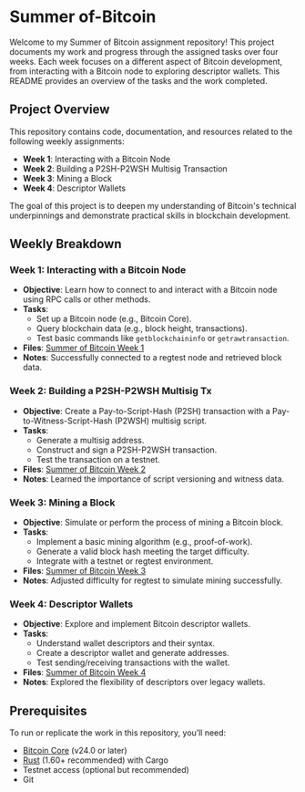 # Summer of-Bitcoin

Welcome to my Summer of Bitcoin assignment repository! This project documents my work and progress through the assigned tasks over four weeks. Each week focuses on a different aspect of Bitcoin development, from interacting with a Bitcoin node to exploring descriptor wallets. This README provides an overview of the tasks and the work completed.

## Project Overview
This repository contains code, documentation, and resources related to the following weekly assignments:
- **Week 1**: Interacting with a Bitcoin Node
- **Week 2**: Building a P2SH-P2WSH Multisig Transaction
- **Week 3**: Mining a Block
- **Week 4**: Descriptor Wallets

The goal of this project is to deepen my understanding of Bitcoin's technical underpinnings and demonstrate practical skills in blockchain development.

## Weekly Breakdown

### Week 1: Interacting with a Bitcoin Node
- **Objective**: Learn how to connect to and interact with a Bitcoin node using RPC calls or other methods.
- **Tasks**:
  - Set up a Bitcoin node (e.g., Bitcoin Core).
  - Query blockchain data (e.g., block height, transactions).
  - Test basic commands like `getblockchaininfo` or `getrawtransaction`.
- **Files**: [Summer of Bitcoin Week 1](https://github.com/ayushshrivastv/Summer-of-Bitcoin/tree/main/Summer%20of%20Bitcoin%20Week1)
- **Notes**: Successfully connected to a regtest node and retrieved block data.

### Week 2: Building a P2SH-P2WSH Multisig Tx
- **Objective**: Create a Pay-to-Script-Hash (P2SH) transaction with a Pay-to-Witness-Script-Hash (P2WSH) multisig script.
- **Tasks**:
  - Generate a multisig address.
  - Construct and sign a P2SH-P2WSH transaction.
  - Test the transaction on a testnet.
- **Files**: [Summer of Bitcoin Week 2](https://github.com/ayushshrivastv/Summer-of-Bitcoin/tree/main/Summer%20of%20Bitcoin%20Week2)
- **Notes**: Learned the importance of script versioning and witness data.

### Week 3: Mining a Block
- **Objective**: Simulate or perform the process of mining a Bitcoin block.
- **Tasks**:
  - Implement a basic mining algorithm (e.g., proof-of-work).
  - Generate a valid block hash meeting the target difficulty.
  - Integrate with a testnet or regtest environment.
- **Files**: [Summer of Bitcoin Week 3](https://github.com/ayushshrivastv/Summer-of-Bitcoin/tree/main/Summer%20of%20Bitcoin%20Week3)
- **Notes**: Adjusted difficulty for regtest to simulate mining successfully.

### Week 4: Descriptor Wallets
- **Objective**: Explore and implement Bitcoin descriptor wallets.
- **Tasks**:
  - Understand wallet descriptors and their syntax.
  - Create a descriptor wallet and generate addresses.
  - Test sending/receiving transactions with the wallet.
- **Files**: [Summer of Bitcoin Week 4](https://github.com/ayushshrivastv/Summer-of-Bitcoin/tree/main/Summer%20of%20Bitcoin%20Week4)
- **Notes**: Explored the flexibility of descriptors over legacy wallets.

## Prerequisites
To run or replicate the work in this repository, you’ll need:
- [Bitcoin Core](https://bitcoin.org/en/bitcoin-core/) (v24.0 or later)
- [Rust](https://www.rust-lang.org/) (1.60+ recommended) with Cargo
- Testnet access (optional but recommended)
- Git



